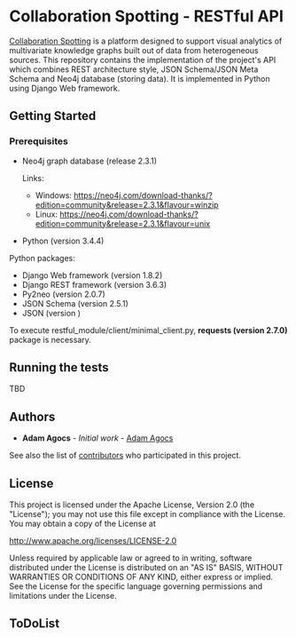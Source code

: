 # Collaboration Spotting - RESTful API

[Collaboration Spotting](http://collspotting.web.cern.ch) is a platform designed to support visual analytics of multivariate knowledge graphs built out of data from heterogeneous sources. This repository contains the implementation of the project's API which combines REST architecture style, JSON Schema/JSON Meta Schema and Neo4j database (storing data). It is implemented in Python using Django Web framework.
 
## Getting Started
### Prerequisites
* Neo4j graph database (release 2.3.1)
  
  Links:
  * Windows: https://neo4j.com/download-thanks/?edition=community&release=2.3.1&flavour=winzip
  * Linux: https://neo4j.com/download-thanks/?edition=community&release=2.3.1&flavour=unix
* Python (version 3.4.4)

Python packages:
* Django Web framework (version 1.8.2)
* Django REST framework (version 3.6.3)
* Py2neo (version 2.0.7)
* JSON Schema (version 2.5.1)
* JSON (version )

To execute restful_module/client/minimal_client.py, **requests (version 2.7.0)**  package is necessary.

## Running the tests

TBD

## Authors

* **Adam Agocs** - *Initial work* - [Adam Agocs](https://github.com/AdamAgocs)

See also the list of [contributors](https://github.com/your/project/contributors) who participated in this project.

## License

This project is licensed under the Apache License, Version 2.0 (the "License");
you may not use this file except in compliance with the License.
You may obtain a copy of the License at

   http://www.apache.org/licenses/LICENSE-2.0

Unless required by applicable law or agreed to in writing, software
distributed under the License is distributed on an "AS IS" BASIS,
WITHOUT WARRANTIES OR CONDITIONS OF ANY KIND, either express or implied.
See the License for the specific language governing permissions and
limitations under the License.

## ToDoList

